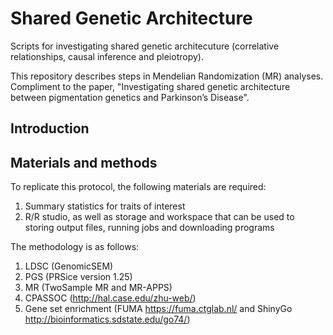 # Shared Genetic Architecture 
Scripts for investigating shared genetic architecuture (correlative relationships, causal inference and pleiotropy).

This repository describes steps in Mendelian Randomization (MR) analyses. Compliment to the paper, "Investigating shared genetic architecture between pigmentation genetics and Parkinson’s Disease".

## Introduction

## Materials and methods

To replicate this protocol, the following materials are required:

1. Summary statistics for traits of interest
2. R/R studio, as well as storage and workspace that can be used to storing output files, running jobs and downloading programs

The methodology is as follows:

1. LDSC (GenomicSEM)
2. PGS (PRSice version 1.25)
3. MR (TwoSample MR and MR-APPS)
4. CPASSOC (http://hal.case.edu/zhu-web/)
5. Gene set enrichment (FUMA https://fuma.ctglab.nl/ and ShinyGo http://bioinformatics.sdstate.edu/go74/)
